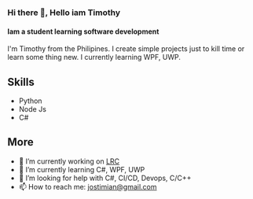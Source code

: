 ### Hi there 👋, Hello iam Timothy
#### Iam a student learning software development

I'm Timothy from the Philipines. I create simple projects just to kill time or learn some thing new. I currently learning WPF, UWP.
## Skills
- Python
- Node Js
- C#

## More
- 🔭 I’m currently working on [LRC](https://github.com/jostimian/LapsRemoteV2)
- 🌱 I’m currently learning C#, WPF, UWP
- 🤔 I’m looking for help with C#, CI/CD, Devops, C/C++ 
- 📫 How to reach me: [jostimian@gmail.com](https://mail.google.com/mail/u/0/#inbox?compose=new) 



